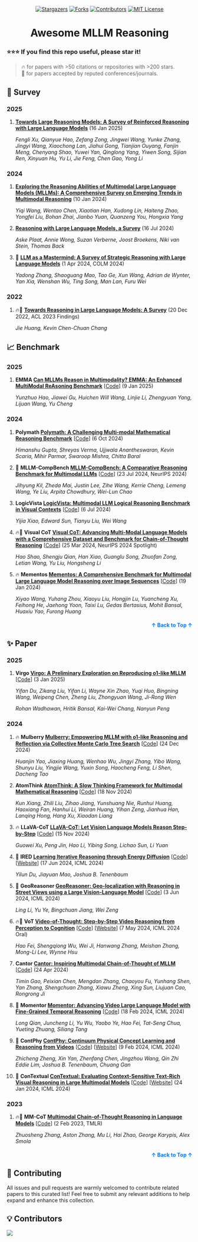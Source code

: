 <a name="readme-top"></a>

<div align="center">
  <a href="https://github.com/com/Ruiyang-061X/Awesome-MLLM-Reasoning/stargazers"><img src="https://img.shields.io/github/stars/com/Ruiyang-061X/Awesome-MLLM-Reasoning?style=for-the-badge" alt="Stargazers"></a>
  <a href="https://github.com/com/Ruiyang-061X/Awesome-MLLM-Reasoning/network/members"><img src="https://img.shields.io/github/forks/com/Ruiyang-061X/Awesome-MLLM-Reasoning?style=for-the-badge" alt="Forks"></a>
  <a href="https://github.com/com/Ruiyang-061X/Awesome-MLLM-Reasoning/graphs/contributors"><img src="https://img.shields.io/github/contributors/com/Ruiyang-061X/Awesome-MLLM-Reasoning?style=for-the-badge" alt="Contributors"></a>
  <a href="https://github.com/com/Ruiyang-061X/Awesome-MLLM-Reasoning/blob/main/LICENSE"><img src="https://img.shields.io/github/license/com/Ruiyang-061X/Awesome-MLLM-Reasoning?style=for-the-badge" alt="MIT License"></a>
</div>

<h1 align="center">Awesome MLLM Reasoning</h1>

### :star::star::star: If you find this repo useful, please star it!

> 🔥 for papers with >50 citations or repositories with >200 stars.\
> 📖 for papers accepted by reputed conferences/journals.

## 📝 Survey

### 2025

1. **[Towards Large Reasoning Models: A Survey of Reinforced Reasoning with Large Language Models](https://arxiv.org/abs/2501.09686)** (16 Jan 2025)

   *Fengli Xu, Qianyue Hao, Zefang Zong, Jingwei Wang, Yunke Zhang, Jingyi Wang, Xiaochong Lan, Jiahui Gong, Tianjian Ouyang, Fanjin Meng, Chenyang Shao, Yuwei Yan, Qinglong Yang, Yiwen Song, Sijian Ren, Xinyuan Hu, Yu Li, Jie Feng, Chen Gao, Yong Li*

### 2024

1. **[Exploring the Reasoning Abilities of Multimodal Large Language Models (MLLMs): A Comprehensive Survey on Emerging Trends in Multimodal Reasoning](https://arxiv.org/abs/2401.06805)** (10 Jan 2024)

   *Yiqi Wang, Wentao Chen, Xiaotian Han, Xudong Lin, Haiteng Zhao, Yongfei Liu, Bohan Zhai, Jianbo Yuan, Quanzeng You, Hongxia Yang*

1. **[Reasoning with Large Language Models, a Survey](https://arxiv.org/abs/2407.11511)** (16 Jul 2024)

   *Aske Plaat, Annie Wong, Suzan Verberne, Joost Broekens, Niki van Stein, Thomas Back*

1. 📖 **[LLM as a Mastermind: A Survey of Strategic Reasoning with Large Language Models](https://arxiv.org/abs/2404.01230)** (1 Apr 2024, COLM 2024)

   *Yadong Zhang, Shaoguang Mao, Tao Ge, Xun Wang, Adrian de Wynter, Yan Xia, Wenshan Wu, Ting Song, Man Lan, Furu Wei*

### 2022

1. 🔥📖 **[Towards Reasoning in Large Language Models: A Survey](https://arxiv.org/abs/2212.10403)** (20 Dec 2022, ACL 2023 Findings)

   *Jie Huang, Kevin Chen-Chuan Chang*

## 📈 Benchmark

### 2025

1. **EMMA [Can MLLMs Reason in Multimodality? EMMA: An Enhanced MultiModal ReAsoning Benchmark](https://arxiv.org/abs/2501.05444)** [[Code](https://github.com/hychaochao/EMMA)] (9 Jan 2025)

   *Yunzhuo Hao, Jiawei Gu, Huichen Will Wang, Linjie Li, Zhengyuan Yang, Lijuan Wang, Yu Cheng*

### 2024

1. **Polymath [Polymath: A Challenging Multi-modal Mathematical Reasoning Benchmark](https://arxiv.org/abs/2410.14702)** [[Code](https://github.com/kevinscaria/PolyMATH)] (6 Oct 2024)

   *Himanshu Gupta, Shreyas Verma, Ujjwala Anantheswaran, Kevin Scaria, Mihir Parmar, Swaroop Mishra, Chitta Baral*

1. 📖 **MLLM-CompBench [MLLM-CompBench: A Comparative Reasoning Benchmark for Multimodal LLMs](https://arxiv.org/abs/2407.16837)** [[Code](https://github.com/RaptorMai/CompBench)] (23 Jul 2024, NeurIPS 2024)

   *Jihyung Kil, Zheda Mai, Justin Lee, Zihe Wang, Kerrie Cheng, Lemeng Wang, Ye Liu, Arpita Chowdhury, Wei-Lun Chao*

1. **LogicVista [LogicVista: Multimodal LLM Logical Reasoning Benchmark in Visual Contexts](https://arxiv.org/abs/2407.04973)** [[Code](https://github.com/Yijia-Xiao/LogicVista)] (6 Jul 2024)

   *Yijia Xiao, Edward Sun, Tianyu Liu, Wei Wang*

1. 🔥📖 **Visual CoT [Visual CoT: Advancing Multi-Modal Language Models with a Comprehensive Dataset and Benchmark for Chain-of-Thought Reasoning](https://arxiv.org/abs/2403.16999)** [[Code](https://github.com/deepcs233/Visual-CoT)] (25 Mar 2024, NeurIPS 2024 Spotlight)

   *Hao Shao, Shengju Qian, Han Xiao, Guanglu Song, Zhuofan Zong, Letian Wang, Yu Liu, Hongsheng Li*

1. 🔥 **Mementos [Mementos: A Comprehensive Benchmark for Multimodal Large Language Model Reasoning over Image Sequences](https://arxiv.org/abs/2401.10529)** [[Code](https://github.com/umd-huang-lab/Mementos)] (19 Jan 2024)

   *Xiyao Wang, Yuhang Zhou, Xiaoyu Liu, Hongjin Lu, Yuancheng Xu, Feihong He, Jaehong Yoon, Taixi Lu, Gedas Bertasius, Mohit Bansal, Huaxiu Yao, Furong Huang*

<p align="right" style="font-size: 14px; color: #555; margin-top: 20px;">
    <a href="#readme-top" style="text-decoration: none; color: #007bff; font-weight: bold;">
        ↑ Back to Top ↑
    </a>
</p>

## ✨ Paper

### 2025

1. **Virgo [Virgo: A Preliminary Exploration on Reproducing o1-like MLLM](https://arxiv.org/abs/2501.01904)** [[Code](https://github.com/RUCAIBox/Virgo)] (3 Jan 2025)

   *Yifan Du, Zikang Liu, Yifan Li, Wayne Xin Zhao, Yuqi Huo, Bingning Wang, Weipeng Chen, Zheng Liu, Zhongyuan Wang, Ji-Rong Wen*


   *Rohan Wadhawan, Hritik Bansal, Kai-Wei Chang, Nanyun Peng*

### 2024

1. 🔥 **Mulberry [Mulberry: Empowering MLLM with o1-like Reasoning and Reflection via Collective Monte Carlo Tree Search](https://arxiv.org/abs/2412.18319)** [[Code](https://github.com/HJYao00/Mulberry)] (24 Dec 2024)

   *Huanjin Yao, Jiaxing Huang, Wenhao Wu, Jingyi Zhang, Yibo Wang, Shunyu Liu, Yingjie Wang, Yuxin Song, Haocheng Feng, Li Shen, Dacheng Tao*

1. **AtomThink [AtomThink: A Slow Thinking Framework for Multimodal Mathematical Reasoning](https://arxiv.org/abs/2411.11930)** [[Code](https://github.com/Quinn777/AtomThink)] (18 Nov 2024)

   *Kun Xiang, Zhili Liu, Zihao Jiang, Yunshuang Nie, Runhui Huang, Haoxiang Fan, Hanhui Li, Weiran Huang, Yihan Zeng, Jianhua Han, Lanqing Hong, Hang Xu, Xiaodan Liang*

1. 🔥 **LLaVA-CoT [LLaVA-CoT: Let Vision Language Models Reason Step-by-Step](https://arxiv.org/abs/2411.10440)** [[Code](https://github.com/PKU-YuanGroup/LLaVA-CoT)] (15 Nov 2024)

   *Guowei Xu, Peng Jin, Hao Li, Yibing Song, Lichao Sun, Li Yuan*

1. 📖 **IRED [Learning Iterative Reasoning through Energy Diffusion](https://arxiv.org/abs/2406.11179)** [[Code](https://github.com/yilundu/ired_code_release)] [[Website](https://energy-based-model.github.io/ired/)] (17 Jun 2024, ICML 2024)

   *Yilun Du, Jiayuan Mao, Joshua B. Tenenbaum*

1. 📖 **GeoReasoner [GeoReasoner: Geo-localization with Reasoning in Street Views using a Large Vision-Language Model](https://arxiv.org/abs/2406.18572)** [[Code](https://github.com/lingli1996/GeoReasoner)] (3 Jun 2024, ICML 2024)

   *Ling Li, Yu Ye, Bingchuan Jiang, Wei Zeng*

1. 🔥📖 **VoT [Video-of-Thought: Step-by-Step Video Reasoning from Perception to Cognition](https://arxiv.org/abs/2501.03230)** [[Code](https://github.com/scofield7419/Video-of-Thought)] [[Website](https://haofei.vip/VoT/)] (7 May 2024, ICML 2024 Oral)

   *Hao Fei, Shengqiong Wu, Wei Ji, Hanwang Zhang, Meishan Zhang, Mong-Li Lee, Wynne Hsu*

1. **Cantor [Cantor: Inspiring Multimodal Chain-of-Thought of MLLM](https://arxiv.org/abs/2404.16033)** [[Code](https://github.com/ggg0919/cantor)] (24 Apr 2024)

   *Timin Gao, Peixian Chen, Mengdan Zhang, Chaoyou Fu, Yunhang Shen, Yan Zhang, Shengchuan Zhang, Xiawu Zheng, Xing Sun, Liujuan Cao, Rongrong Ji*

1. 📖 **Momentor [Momentor: Advancing Video Large Language Model with Fine-Grained Temporal Reasoning](https://arxiv.org/abs/2501.01904)** [[Code](https://github.com/DCDmllm/Momentor)] (18 Feb 2024, ICML 2024)

   *Long Qian, Juncheng Li, Yu Wu, Yaobo Ye, Hao Fei, Tat-Seng Chua, Yueting Zhuang, Siliang Tang*

1. 📖 **ContPhy [ContPhy: Continuum Physical Concept Learning and Reasoning from Videos](https://arxiv.org/abs/2402.06119)** [[Code](https://github.com/Cakeyan/ContPhy_Public)] [[Website](https://physical-reasoning-project.github.io/)] (9 Feb 2024, ICML 2024)

   *Zhicheng Zheng, Xin Yan, Zhenfang Chen, Jingzhou Wang, Qin Zhi Eddie Lim, Joshua B. Tenenbaum, Chuang Gan*

1. 📖 **ConTextual [ConTextual: Evaluating Context-Sensitive Text-Rich Visual Reasoning in Large Multimodal Models](https://arxiv.org/abs/2401.13311)** [[Code](https://github.com/rohan598/ConTextual)] [[Website](https://con-textual.github.io/)] (24 Jan 2024, ICML 2024)

### 2023

1. 🔥📖 **MM-CoT [Multimodal Chain-of-Thought Reasoning in Language Models](https://arxiv.org/abs/2302.00923)** [[Code](https://github.com/amazon-science/mm-cot)] (2 Feb 2023, TMLR)

   *Zhuosheng Zhang, Aston Zhang, Mu Li, Hai Zhao, George Karypis, Alex Smola*

<p align="right" style="font-size: 14px; color: #555; margin-top: 20px;">
    <a href="#readme-top" style="text-decoration: none; color: #007bff; font-weight: bold;">
        ↑ Back to Top ↑
    </a>
</p>

## 🍺 Contributing

All issues and pull requests are warmly welcomed to contribute related papers to this curated list! Feel free to submit any relevant additions to help expand and enhance this collection.

## 💡 Contributors

<a href="https://github.com/Ruiyang-061X/Awesome-MLLM-Reasoning/graphs/contributors">
  <img src="https://contrib.rocks/image?repo=Ruiyang-061X/Awesome-MLLM-Reasoning" />
</a>